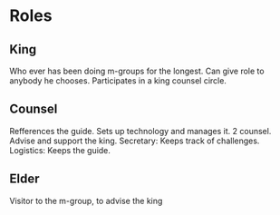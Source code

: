 # Roles

## King

Who ever has been doing m-groups for the longest. 
Can give role to anybody he chooses. 
Participates in a king counsel circle. 

## Counsel

Refferences the guide. 
Sets up technology and manages it. 
2 counsel. 
Advise and support the king. 
Secretary: Keeps track of challenges. 
Logistics: Keeps the guide. 

## Elder

Visitor to the m-group, to advise the king